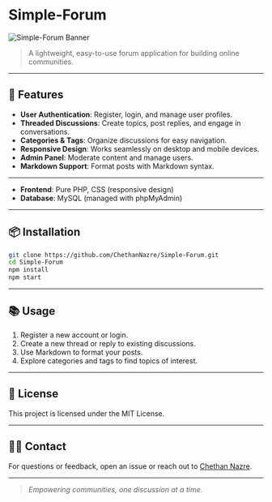 # Simple-Forum

![Simple-Forum Banner](https://img.shields.io/badge/Simple--Forum-Open%20Source-blue?style=for-the-badge)

> A lightweight, easy-to-use forum application for building online communities.

---

## 🚀 Features

- **User Authentication**: Register, login, and manage user profiles.
- **Threaded Discussions**: Create topics, post replies, and engage in conversations.
- **Categories & Tags**: Organize discussions for easy navigation.
- **Responsive Design**: Works seamlessly on desktop and mobile devices.
- **Admin Panel**: Moderate content and manage users.
- **Markdown Support**: Format posts with Markdown syntax.

---

- **Frontend**: Pure PHP, CSS (responsive design)
- **Database**: MySQL (managed with phpMyAdmin)

---

## 📦 Installation

```bash
git clone https://github.com/ChethanNazre/Simple-Forum.git
cd Simple-Forum
npm install
npm start
```

---

## 📚 Usage

1. Register a new account or login.
2. Create a new thread or reply to existing discussions.
3. Use Markdown to format your posts.
4. Explore categories and tags to find topics of interest.

---

## 📄 License

This project is licensed under the MIT License.

---

## 🙋‍♂️ Contact

For questions or feedback, open an issue or reach out to [Chethan Nazre](mailto:chethannazre009@gmail.com).

---

> _Empowering communities, one discussion at a time._